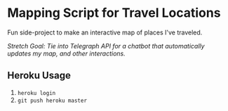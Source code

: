 # Mapping Script for Travel Locations

Fun side-project to make an interactive map of places I've traveled.

*Stretch Goal: Tie into Telegraph API for a chatbot that automatically updates my map, and other interactions.* 

## Heroku Usage

1. `heroku login`
2. `git push heroku master`